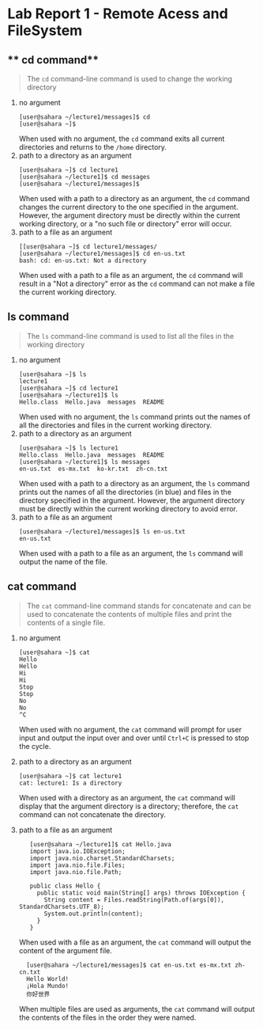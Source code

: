 # Lab Report 1 - Remote Acess and FileSystem
## ** cd command**
> The ```cd``` command-line command is used to change the working directory
1. no argument
   ```
   [user@sahara ~/lecture1/messages]$ cd
   [user@sahara ~]$ 
   ```
   When used with no argument, the ```cd``` command exits all current directories and returns to the ```/home``` directory.
2. path to a directory as an argument
   ```
   [user@sahara ~]$ cd lecture1
   [user@sahara ~/lecture1]$ cd messages
   [user@sahara ~/lecture1/messages]$ 
   ```
   When used with a path to a directory as an argument, the ```cd``` command changes the current directory to the one specified in the argument. However, the argument directory must be directly within the current working directory, or a "no such file or directory" error will occur. 
3. path to a file as an argument
   ```
   [[user@sahara ~]$ cd lecture1/messages/
   [user@sahara ~/lecture1/messages]$ cd en-us.txt
   bash: cd: en-us.txt: Not a directory
   ```
   When  used with a path to a file as an argument, the ```cd``` command will result in a "Not a directory" error as the ```cd``` command can not make a file the current working directory.

## **ls command**
> The ```ls``` command-line command is used to list all the files in the working directory
1. no argument
   ```
   [user@sahara ~]$ ls
   lecture1
   [user@sahara ~]$ cd lecture1
   [user@sahara ~/lecture1]$ ls
   Hello.class  Hello.java  messages  README
   ```
   When used with no argument, the ```ls``` command prints out the names of all the directories and files in the current working directory.
2. path to a directory as an argument
   ```
   [user@sahara ~]$ ls lecture1
   Hello.class  Hello.java  messages  README
   [user@sahara ~/lecture1]$ ls messages
   en-us.txt  es-mx.txt  ko-kr.txt  zh-cn.txt
   ```
   When used with a path to a directory as an argument, the ```ls``` command prints out the names of all the directories (in blue) and files in the directory specified in the argument. However, the argument directory must be directly within the current working directory to avoid error. 
3. path to a file as an argument
    ```
   [user@sahara ~/lecture1/messages]$ ls en-us.txt
   en-us.txt
   ```
   When used with a path to a file as an argument, the ```ls``` command will output the name of the file. 
     
## **cat command**
> The ```cat``` command-line command stands for concatenate and can be used to concatenate the contents of multiple files and print the contents of a single file.  
1. no argument
   ```
   [user@sahara ~]$ cat
   Hello
   Hello
   Hi
   Hi
   Stop
   Stop
   No
   No
   ^C
    ```
   When used with no argument, the ```cat``` command will prompt for user input and output the input over and over until ```Ctrl+C``` is pressed to stop the cycle.   
2. path to a directory as an argument
   ```
   [user@sahara ~]$ cat lecture1
   cat: lecture1: Is a directory
    ```
   When used with a directory as an argument, the ```cat``` command will display that the argument directory is a directory; therefore, the ```cat``` command can not concatenate the directory.
3. path to a file as an argument
   
   ```
      [user@sahara ~/lecture1]$ cat Hello.java
      import java.io.IOException;
      import java.nio.charset.StandardCharsets;
      import java.nio.file.Files;
      import java.nio.file.Path;

      public class Hello {
        public static void main(String[] args) throws IOException {
          String content = Files.readString(Path.of(args[0]), StandardCharsets.UTF_8);    
          System.out.println(content);
        }
      }
      ```
   When used with a file as an argument, the ```cat``` command will output the content of the argument file.
    ```  
      [user@sahara ~/lecture1/messages]$ cat en-us.txt es-mx.txt zh-cn.txt
      Hello World!
      ¡Hola Mundo!
      你好世界
      ```
   
   When multiple files are used as arguments, the ```cat``` command will output the contents of the files in the order they were named. 
   

   
     

     
